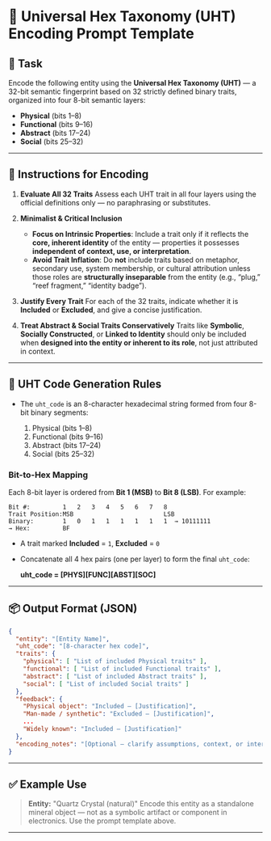 # 🧠 Universal Hex Taxonomy (UHT) Encoding Prompt Template

## 🗾 Task

Encode the following entity using the **Universal Hex Taxonomy (UHT)** — a 32-bit semantic fingerprint based on 32 strictly defined binary traits, organized into four 8-bit semantic layers:

* **Physical** (bits 1–8)
* **Functional** (bits 9–16)
* **Abstract** (bits 17–24)
* **Social** (bits 25–32)

---

## 🔧 Instructions for Encoding

1. **Evaluate All 32 Traits**
   Assess each UHT trait in all four layers using the official definitions only — no paraphrasing or substitutes.

2. **Minimalist & Critical Inclusion**

   * **Focus on Intrinsic Properties**: Include a trait only if it reflects the **core, inherent identity** of the entity — properties it possesses **independent of context, use, or interpretation**.
   * **Avoid Trait Inflation**: Do **not** include traits based on metaphor, secondary use, system membership, or cultural attribution unless those roles are **structurally inseparable** from the entity (e.g., “plug,” “reef fragment,” “identity badge”).

3. **Justify Every Trait**
   For each of the 32 traits, indicate whether it is **Included** or **Excluded**, and give a concise justification.

4. **Treat Abstract & Social Traits Conservatively**
   Traits like **Symbolic**, **Socially Constructed**, or **Linked to Identity** should only be included when **designed into the entity or inherent to its role**, not just attributed in context.

---

## 🧾 UHT Code Generation Rules

* The `uht_code` is an 8-character hexadecimal string formed from four 8-bit binary segments:

  1. Physical (bits 1–8)
  2. Functional (bits 9–16)
  3. Abstract (bits 17–24)
  4. Social (bits 25–32)

### Bit-to-Hex Mapping

Each 8-bit layer is ordered from **Bit 1 (MSB)** to **Bit 8 (LSB)**. For example:

```
Bit #:         1   2   3   4   5   6   7   8
Trait Position:MSB                         LSB
Binary:        1   0   1   1   1   1   1   1  → 10111111
→ Hex:         BF
```

* A trait marked **Included** = `1`, **Excluded** = `0`
* Concatenate all 4 hex pairs (one per layer) to form the final `uht_code`:

  **uht\_code = \[PHYS]\[FUNC]\[ABST]\[SOC]**

---

## 📦 Output Format (JSON)

```json
{
  "entity": "[Entity Name]",
  "uht_code": "[8-character hex code]",
  "traits": {
    "physical": [ "List of included Physical traits" ],
    "functional": [ "List of included Functional traits" ],
    "abstract": [ "List of included Abstract traits" ],
    "social": [ "List of included Social traits" ]
  },
  "feedback": {
    "Physical object": "Included — [Justification]",
    "Man-made / synthetic": "Excluded — [Justification]",
    ...
    "Widely known": "Included — [Justification]"
  },
  "encoding_notes": "[Optional — clarify assumptions, context, or interpretation scope]"
}
```

---

## ✅ Example Use

> **Entity:** "Quartz Crystal (natural)"
> Encode this entity as a standalone mineral object — not as a symbolic artifact or component in electronics. Use the prompt template above.

---
